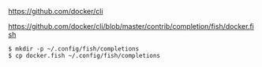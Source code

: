 
https://github.com/docker/cli

https://github.com/docker/cli/blob/master/contrib/completion/fish/docker.fish

```console
$ mkdir -p ~/.config/fish/completions
$ cp docker.fish ~/.config/fish/completions
```
